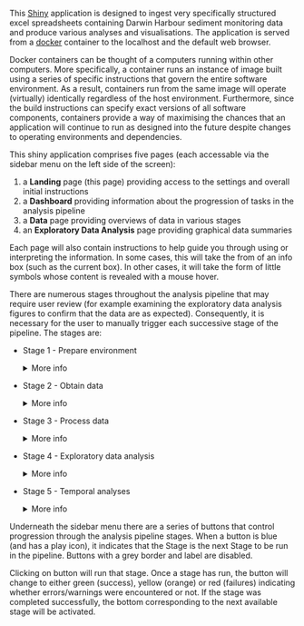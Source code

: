 This [Shiny](https://shiny.posit.co/) application is designed to
ingest very specifically structured excel spreadsheets containing
Darwin Harbour sediment monitoring data and produce various analyses
and visualisations. The application is served from a
[docker](https://www.docker.com/) container to the localhost and the
default web browser.

Docker containers can be thought of a computers running within other
computers. More specifically, a container runs an instance of image
built using a series of specific instructions that govern the entire
software environment. As a result, containers run from the same image
will operate (virtually) identically regardless of the host
environment. Furthermore, since the build instructions can specify
exact versions of all software components, containers provide a way of
maximising the chances that an application will continue to run as
designed into the future despite changes to operating environments and
dependencies.

This shiny application comprises five pages (each accessable via the
sidebar menu on the left side of the screen):

1. a **Landing** page (this page) providing access to the settings and
   overall initial instructions
2. a **Dashboard** providing information about the progression of
   tasks in the analysis pipeline
3. a **Data** page providing overviews of data in various stages
4. an **Exploratory Data Analysis** page providing graphical data
   summaries

Each page will also contain instructions to help guide you through
using or interpreting the information. In some cases, this will take
the from of an info box (such as the current box). In other cases, it
will take the form of little <span class="fas fa-circle-info"></span>
symbols whose content is revealed with a mouse hover.

There are numerous stages throughout the analysis pipeline that may
require user review (for example examining the exploratory data
analysis figures to confirm that the data are as expected).
Consequently, it is necessary for the user to manually trigger each
successive stage of the pipeline.  The stages are:

- Stage 1 - Prepare environment 
  <details><summary>More info</summary>
  <p class = "details-info">
  This stage is run automatically on startup and essentially sets up the operating environment.
  </p>
  </details>
- Stage 2 - Obtain data
  <details><summary>More info</summary>
  <p class = "details-info">
  This stage comprises of the following steps:
  
  - reading in the excel files within the nominated input path
  - validating the input data according to a set of validation rules
  - constructing various spatial objects for mapping and spatial aggregation purposes
  
  The tables within the **Raw data** tab of the **Data** page will also be populated.
  </p>
  </details>
- Stage 3 - Process data
  <details><summary>More info</summary>
  <p class = "details-info">
  This stage comprises of the following steps:
  
  - apply limit of reporing values (LoRs)
  - pivot the data into a longer format that is more suitable for analysis and graphing
  - join in the metadata to each associated sheet
  - make a unique key
  - collate the all the data together from across the multiple sheets and files into a single data set
  - incorporate the spatial data
  - tidy the field names
  - apply data standardisations
  - create a site lookup table to facilitate fast incorporation of spatial information into any outputs.
  
  The tables within the **Processed data** tab of the **Data** page will also be populated.
  </p>
  </details>
- Stage 4 - Exploratory data analysis
  <details><summary>More info</summary>
  <p class = "details-info">
  This stage comprises of the following steps:
  
  - retrieve the processed data.
  - construct spatio-temporal design plots conditioned on initial sampling semester
  - construct variable temporal design plots conditioned on harbour zone
  - construct site level temporal trends for each variable
  - construct zone level temporal and spatial visualisations for each variable
  
  The exploratory data figures of the **Exploratory Data Analysis** page will also be populated.
  </p>
  </details>
- Stage 5 - Temporal analyses
  <details><summary>More info</summary>
  <p class = "details-info">
  This stage comprises of the following steps:
  
  - retrieve the processed data
  - prepare the data for modelling
  - prepare appropriate model formulae for each zone, variable,
    standardisation type
  - prepare appropriate model priors for each zone, variable,
    standardisation type 
  - prepare appropriate model template 
  - fit the models for each zone, variable, standardisation type
  - perform model validations for each zone, variable, standardisation
    type
  - estimate all the contrasts for each model and collate all the
    effects

  </p> </details>

Underneath the sidebar menu there are a series of buttons that control
progression through the analysis pipeline stages. When a button is
blue (and has a play icon), it indicates that the Stage is the next
Stage to be run in the pipeline. Buttons with a grey border and label
are disabled.

Clicking on button will run that stage. Once a stage has run, the
button will change to either green (success), yellow (orange) or red
(failures) indicating whether errors/warnings were encountered or not.
If the stage was completed successfully, the bottom corresponding to
the next available stage will be activated.


